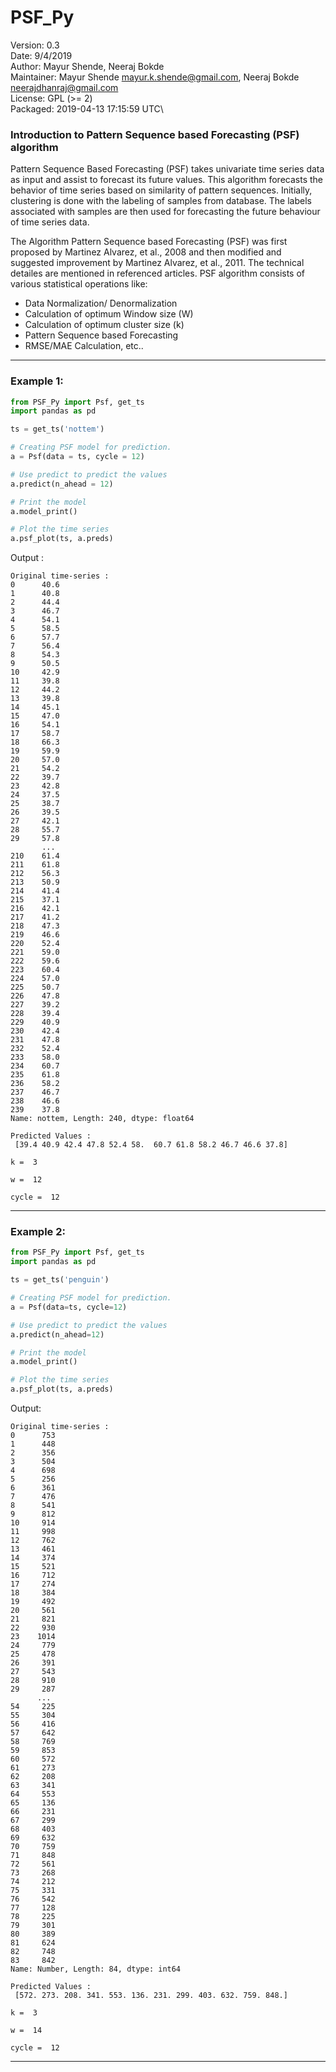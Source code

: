 # PSF_Py
Version: 0.3\
Date: 9/4/2019\
Author: Mayur Shende, Neeraj Bokde\
Maintainer: Mayur Shende <mayur.k.shende@gmail.com>, Neeraj Bokde <neerajdhanraj@gmail.com>\
License: GPL (>= 2)\
Packaged: 2019-04-13 17:15:59 UTC\

### Introduction to Pattern Sequence based Forecasting (PSF) algorithm
Pattern Sequence Based Forecasting (PSF) takes univariate time series data as input and assist to forecast its future values. This algorithm forecasts the behavior of time series based on similarity of pattern sequences. Initially, clustering is done with the labeling of samples from database. The labels associated with samples are then used for forecasting the future behaviour of time series data.

The Algorithm Pattern Sequence based Forecasting (PSF) was first proposed by Martinez Alvarez, et al., 2008 and then modified and suggested improvement by Martinez Alvarez, et al., 2011. The technical detailes are mentioned in referenced articles. PSF algorithm consists of various statistical operations like:

* Data Normalization/ Denormalization
* Calculation of optimum Window size (W)
* Calculation of optimum cluster size (k)
* Pattern Sequence based Forecasting
* RMSE/MAE Calculation, etc..

---

### Example 1:

```python   
from PSF_Py import Psf, get_ts
import pandas as pd

ts = get_ts('nottem')

# Creating PSF model for prediction.
a = Psf(data = ts, cycle = 12)

# Use predict to predict the values
a.predict(n_ahead = 12)

# Print the model
a.model_print()

# Plot the time series
a.psf_plot(ts, a.preds)
```    
Output : 
    
    Original time-series : 
    0      40.6
    1      40.8
    2      44.4
    3      46.7
    4      54.1
    5      58.5
    6      57.7
    7      56.4
    8      54.3
    9      50.5
    10     42.9
    11     39.8
    12     44.2
    13     39.8
    14     45.1
    15     47.0
    16     54.1
    17     58.7
    18     66.3
    19     59.9
    20     57.0
    21     54.2
    22     39.7
    23     42.8
    24     37.5
    25     38.7
    26     39.5
    27     42.1
    28     55.7
    29     57.8
           ... 
    210    61.4
    211    61.8
    212    56.3
    213    50.9
    214    41.4
    215    37.1
    216    42.1
    217    41.2
    218    47.3
    219    46.6
    220    52.4
    221    59.0
    222    59.6
    223    60.4
    224    57.0
    225    50.7
    226    47.8
    227    39.2
    228    39.4
    229    40.9
    230    42.4
    231    47.8
    232    52.4
    233    58.0
    234    60.7
    235    61.8
    236    58.2
    237    46.7
    238    46.6
    239    37.8
    Name: nottem, Length: 240, dtype: float64
    
    Predicted Values : 
     [39.4 40.9 42.4 47.8 52.4 58.  60.7 61.8 58.2 46.7 46.6 37.8]
    
    k =  3
    
    w =  12
    
    cycle =  12

[//]: # (TODO: Add image)

---

### Example 2:

```python
from PSF_Py import Psf, get_ts
import pandas as pd

ts = get_ts('penguin')

# Creating PSF model for prediction.
a = Psf(data=ts, cycle=12)

# Use predict to predict the values
a.predict(n_ahead=12)

# Print the model
a.model_print()

# Plot the time series
a.psf_plot(ts, a.preds)
```

Output:

    Original time-series : 
    0      753
    1      448
    2      356
    3      504
    4      698
    5      256
    6      361
    7      476
    8      541
    9      812
    10     914
    11     998
    12     762
    13     461
    14     374
    15     521
    16     712
    17     274
    18     384
    19     492
    20     561
    21     821
    22     930
    23    1014
    24     779
    25     478
    26     391
    27     543
    28     910
    29     287
          ... 
    54     225
    55     304
    56     416
    57     642
    58     769
    59     853
    60     572
    61     273
    62     208
    63     341
    64     553
    65     136
    66     231
    67     299
    68     403
    69     632
    70     759
    71     848
    72     561
    73     268
    74     212
    75     331
    76     542
    77     128
    78     225
    79     301
    80     389
    81     624
    82     748
    83     842
    Name: Number, Length: 84, dtype: int64
    
    Predicted Values : 
     [572. 273. 208. 341. 553. 136. 231. 299. 403. 632. 759. 848.]
    
    k =  3
    
    w =  14
    
    cycle =  12

[//]: # (TODO: Add Image)

---